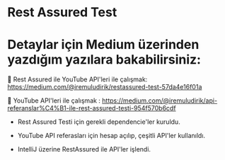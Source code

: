 # Rest Assured Test
# Detaylar için Medium üzerinden yazdığım yazılara bakabilirsiniz:
:tada: Rest Assured ile YouTube API'leri ile çalışmak: https://medium.com/@iremuludirik/restassured-test-57da4e16f01a
&nbsp;

:tada: YouTube API'leri ile çalışmak : https://medium.com/@iremuludirik/api-referanslar%C4%B1-ile-rest-assured-testi-954f570b6cdf

- Rest Assured Testi için gerekli dependencie'ler kuruldu.

- YouTube API referasları için hesap açılıp, çeşitli API'ler kullanıldı.

- IntelliJ üzerine RestAssured ile API'ler işlendi.

